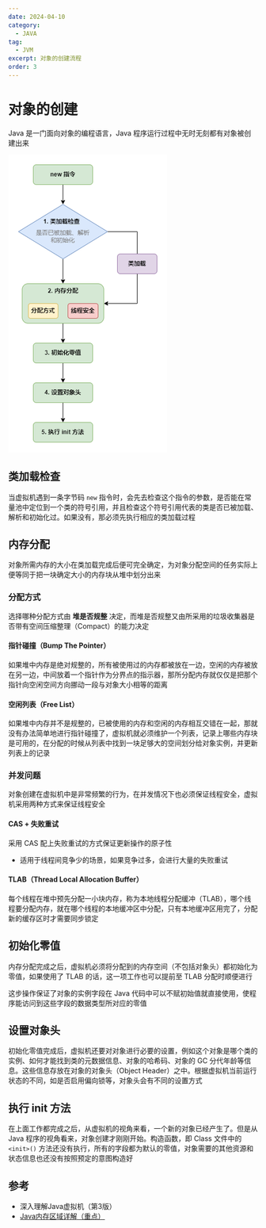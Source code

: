```yaml
---
date: 2024-04-10
category:
  - JAVA
tag:
  - JVM
excerpt: 对象的创建流程
order: 3
---
```


# 对象的创建

Java 是一门面向对象的编程语言，Java 程序运行过程中无时无刻都有对象被创建出来

![](./md.assets/create_object.png)

## 类加载检查

当虚拟机遇到一条字节码 `new` 指令时，会先去检查这个指令的参数，是否能在常量池中定位到一个类的符号引用，并且检查这个符号引用代表的类是否已被加载、解析和初始化过。如果没有，那必须先执行相应的类加载过程

## 内存分配

对象所需内存的大小在类加载完成后便可完全确定，为对象分配空间的任务实际上便等同于把一块确定大小的内存块从堆中划分出来

### 分配方式

选择哪种分配方式由 **堆是否规整** 决定，而堆是否规整又由所采用的垃圾收集器是否带有空间压缩整理（Compact）的能力决定

#### 指针碰撞（Bump The Pointer）

如果堆中内存是绝对规整的，所有被使用过的内存都被放在一边，空闲的内存被放在另一边，中间放着一个指针作为分界点的指示器，那所分配内存就仅仅是把那个指针向空闲空间方向挪动一段与对象大小相等的距离

#### 空闲列表（Free List）

如果堆中内存并不是规整的，已被使用的内存和空闲的内存相互交错在一起，那就没有办法简单地进行指针碰撞了，虚拟机就必须维护一个列表，记录上哪些内存块是可用的，在分配的时候从列表中找到一块足够大的空间划分给对象实例，并更新列表上的记录

### 并发问题

对象创建在虚拟机中是非常频繁的行为，在并发情况下也必须保证线程安全，虚拟机采用两种方式来保证线程安全

#### CAS + 失败重试

采用 CAS 配上失败重试的方式保证更新操作的原子性

- 适用于线程间竞争少的场景，如果竞争过多，会进行大量的失败重试

#### TLAB（Thread Local Allocation Buffer）

每个线程在堆中预先分配一小块内存，称为本地线程分配缓冲（TLAB），哪个线程要分配内存，就在哪个线程的本地缓冲区中分配，只有本地缓冲区用完了，分配新的缓存区时才需要同步锁定

## 初始化零值

内存分配完成之后，虚拟机必须将分配到的内存空间（不包括对象头）都初始化为零值，如果使用了 TLAB 的话，这一项工作也可以提前至 TLAB 分配时顺便进行

这步操作保证了对象的实例字段在 Java 代码中可以不赋初始值就直接使用，使程序能访问到这些字段的数据类型所对应的零值

## 设置对象头

初始化零值完成后，虚拟机还要对对象进行必要的设置，例如这个对象是哪个类的实例、如何才能找到类的元数据信息、对象的哈希码、对象的 GC 分代年龄等信息。这些信息存放在对象的对象头（Object Header）之中。根据虚拟机当前运行状态的不同，如是否启用偏向锁等，对象头会有不同的设置方式

## 执行 init 方法

在上面工作都完成之后，从虚拟机的视角来看，一个新的对象已经产生了。但是从 Java 程序的视角看来，对象创建才刚刚开始。构造函数，即 Class 文件中的 `<init>()` 方法还没有执行，所有的字段都为默认的零值，对象需要的其他资源和状态信息也还没有按照预定的意图构造好

## 参考

- 深入理解Java虚拟机（第3版）
- [Java内存区域详解（重点）](https://javaguide.cn/java/jvm/memory-area.html)

